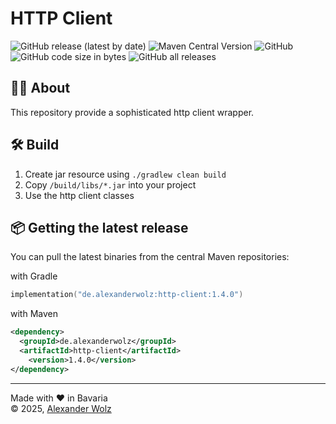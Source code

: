 # HTTP Client

![GitHub release (latest by date)](https://img.shields.io/github/v/release/alexanderwolz/http-client)
![Maven Central Version](https://img.shields.io/maven-central/v/de.alexanderwolz/http-client)
![GitHub](https://img.shields.io/github/license/alexanderwolz/http-client)
![GitHub code size in bytes](https://img.shields.io/github/languages/code-size/alexanderwolz/http-client)
![GitHub all releases](https://img.shields.io/github/downloads/alexanderwolz/http-client/total?color=informational)

## 🧑‍💻 About

This repository provide a sophisticated http client wrapper.

## 🛠️ Build
1. Create jar resource using ```./gradlew clean build```
2. Copy  ```/build/libs/*.jar``` into your project
3. Use the http client classes

## 📦 Getting the latest release

You can pull the latest binaries from the central Maven repositories:

with Gradle
```kotlin
implementation("de.alexanderwolz:http-client:1.4.0")
```
with Maven
```xml
<dependency>
  <groupId>de.alexanderwolz</groupId>
  <artifactId>http-client</artifactId>
    <version>1.4.0</version>
</dependency>
```

- - -

Made with ❤️ in Bavaria
<br>
© 2025, <a href="https://www.alexanderwolz.de"> Alexander Wolz
